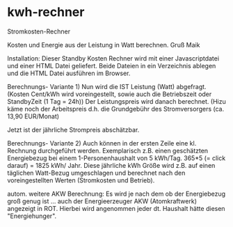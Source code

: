 # kwh-rechner
Stromkosten-Rechner

Kosten und Energie aus der Leistung in Watt berechnen.
Gruß Maik



Installation:
Dieser Standby Kosten Rechner wird mit einer Javascriptdatei und einer HTML Datei geliefert.
Beide Dateien in ein Verzeichnis ablegen und die HTML Datei ausführen im Browser.



Berechnungs- Variante 1)
Nun wird die IST Leistung (Watt) abgefragt.
(Kosten Cent/kWh wird voreingestellt, sowie auch die Betriebszeit oder StandbyZeit (1 Tag = 24h))
Der Leistungspreis wird danach berechnet. 
(Hizu käme noch der Arbeitspreis d.h. die Grundgebühr des Stromversorgers (ca. 13,90 EUR/Monat)

Jetzt ist der jährliche Strompreis abschätzbar.

Berechnungs- Variante 2)
Auch können in der ersten Zeile eine kl. Rechnung durchgeführt werden. Exemplarisch z.B. einen
geschätzten Energiebezug bei einem 1-Personenhaushalt von 5 kWh/Tag. 365*5 (= click darauf) = 1825 kWh/ Jahr.
Diese jährliche kWh Größe wird z.B. auf einen täglichen Watt-Bezug umgeschlagen und berechnet 
nach den voreingestellten Werten (Stromkosten und Betrieb).

autom. weitere AKW Berechnung:
Es wird je nach dem ob der Energiebezug groß genug ist ... auch der Energieerzeuger AKW (Atomkraftwerk)
angezeigt in ROT. Hierbei wird angenommen jeder dt. Haushalt hätte diesen "Energiehunger".

